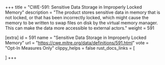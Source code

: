 +++
title = "CWE-591: Sensitive Data Storage in Improperly Locked Memory"
description	= "The product stores sensitive data in memory that is not locked, or that has been incorrectly locked, which might cause the memory to be written to swap files on disk by the virtual memory manager. This can make the data more accessible to external actors."
weight = 591

[extra]
id = 591
name = "Sensitive Data Storage in Improperly Locked Memory"
url = "https://cwe.mitre.org/data/definitions/591.html"
vote = "Opt-In Measures Only"
clippy_helps = false
rust_docs_links = [
	
]
+++

